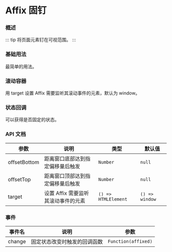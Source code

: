 # Affix 固钉

### 概述
::: tip
将页面元素钉在可视范围。
:::

### 基础用法

最简单的用法。

<demo src="../demos/affix/affix-01-base.vue"></demo>

### 滚动容器

用 target 设置 Affix 需要监听其滚动事件的元素，默认为 window。

<demo src="../demos/affix/affix-02-target.vue"></demo>

### 状态回调

可以获得是否固定的状态。

<demo src="../demos/affix/affix-03-emit.vue"></demo>

### API 文档

| 参数         | 说明                                | 类型                | 默认值         |
| ------------ | ----------------------------------- | ------------------- | -------------- |
| offsetBottom | 距离窗口底部达到指定偏移量后触发    | `Number`            | `null`         |
| offsetTop    | 距离窗口顶部达到指定偏移量后触发    | `Number`            | `null`         |
| target       | 设置 Affix 需要监听其滚动事件的元素 | `() => HTMLElement` | `() => window` |

### 事件

| 事件名 | 说明                         | 参数                |
| ------ | ---------------------------- | ------------------- |
| change | 固定状态改变时触发的回调函数 | `Function(affixed)` |
